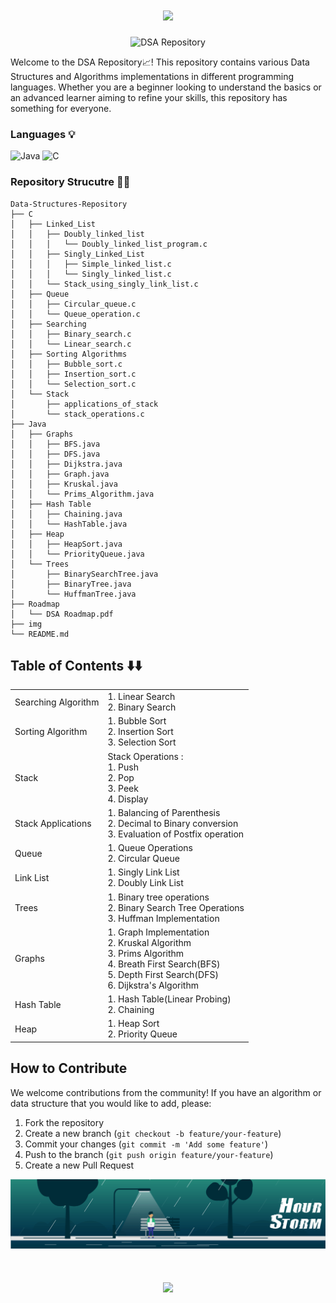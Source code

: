 <h1 align="center">
    <img src="https://readme-typing-svg.herokuapp.com/?font=Righteous&size=35&center=true&color=c8f707&vCenter=true&width=500&height=70&duration=4000&lines=Data+Structures+Algorithms"/>
</h1>

<p align="center">
  <img src="https://t3.ftcdn.net/jpg/06/39/58/36/240_F_639583664_nAQdlXn0MEilgL6Kf6jOJQ9d3UpxXEpm.jpg" alt="DSA Repository" width ="1000" height="300">
</p>

Welcome to the DSA Repository📈! This repository contains various Data Structures and Algorithms implementations in different programming languages. Whether you are a beginner looking to understand the basics or an advanced learner aiming to refine your skills, this repository has something for everyone.<br>
### Languages 💡

![Java](https://img.shields.io/badge/java-%23ED8B00.svg?style=for-the-badge&logo=openjdk&logoColor=white)
![C](https://img.shields.io/badge/c-%2300599C.svg?style=for-the-badge&logo=c&logoColor=white)

### Repository Strucutre 📂📂
```
Data-Structures-Repository
├── C
│   ├── Linked_List
│   │   ├── Doubly_linked_list
│   │   │   └── Doubly_linked_list_program.c
│   │   ├── Singly_Linked_List
│   │   │   ├── Simple_linked_list.c
│   │   │   └── Singly_linked_list.c
│   │   └── Stack_using_singly_link_list.c
│   ├── Queue
│   │   ├── Circular_queue.c
│   │   └── Queue_operation.c
│   ├── Searching
│   │   ├── Binary_search.c
│   │   └── Linear_search.c
│   ├── Sorting Algorithms
│   │   ├── Bubble_sort.c
│   │   ├── Insertion_sort.c
│   │   └── Selection_sort.c
│   └── Stack
│       ├── applications_of_stack
│       └── stack_operations.c
├── Java
│   ├── Graphs
│   │   ├── BFS.java
│   │   ├── DFS.java
│   │   ├── Dijkstra.java
│   │   ├── Graph.java
│   │   ├── Kruskal.java
│   │   └── Prims_Algorithm.java
│   ├── Hash Table
│   │   ├── Chaining.java
│   │   └── HashTable.java
│   ├── Heap
│   │   ├── HeapSort.java
│   │   └── PriorityQueue.java
│   └── Trees
│       ├── BinarySearchTree.java
│       ├── BinaryTree.java
│       └── HuffmanTree.java
├── Roadmap
│   └── DSA Roadmap.pdf
├── img
└── README.md
```

  
## Table of Contents ⬇️⬇️
<table>
  <tr>
    <td>Searching Algorithm</td>
    <td>1. Linear Search <br> 2. Binary Search</td>
  </tr>
  <tr>
    <td>Sorting Algorithm</td>
    <td>1. Bubble Sort <br> 2. Insertion Sort <br> 3. Selection Sort</td>
  </tr>
  <tr>
    <td>Stack</td>
    <td>Stack Operations :<br> 1. Push <br> 2. Pop <br> 3. Peek <br> 4. Display</td>
  </tr>
  <tr>
    <td>Stack Applications</td>
    <td>1. Balancing of Parenthesis <br>2. Decimal to Binary conversion <br> 3. Evaluation of Postfix operation</td>
  </tr>
  <tr>
    <td>Queue</td>
    <td>1. Queue Operations <br> 2. Circular Queue</td>
  </tr>
  <tr>
    <td>Link List</td>
    <td>1. Singly Link List <br> 2. Doubly Link List</td>
  </tr>
  <tr>
    <td>Trees</td>
    <td>1. Binary tree operations <br> 2. Binary Search Tree Operations <br> 3. Huffman Implementation</td>
  </tr>
  <tr>
    <td>Graphs</td>
    <td>1. Graph Implementation <br> 2. Kruskal Algorithm <br> 3. Prims Algorithm <br> 4. Breath First Search(BFS) <br> 5. Depth First Search(DFS) <br> 6. Dijkstra's Algorithm </td>
  </tr>
     <tr>
    <td>Hash Table</td>
    <td>1. Hash Table(Linear Probing) <br> 2. Chaining </td>
  </tr>
    <tr>
    <td>Heap</td>
    <td>1. Heap Sort <br> 2. Priority Queue </td>
  </tr>
</table>


## How to Contribute
We welcome contributions from the community! If you have an algorithm or data structure that you would like to add, please:
1. Fork the repository
2. Create a new branch (`git checkout -b feature/your-feature`)
3. Commit your changes (`git commit -m 'Add some feature'`)
4. Push to the branch (`git push origin feature/your-feature`)
5. Create a new Pull Request

<p align="center">
  <img src="https://github.com/hiteshpatil2005/hiteshpatil2005/blob/main/Assest/HourStorm.gif">
</p>
<h1 align="center">
    <img src="https://readme-typing-svg.herokuapp.com/?font=Righteous&size=35&color=c8f707&center=true&vCenter=true&width=500&height=70&duration=4000&lines=😊+HAPPY+CODING+😊"/>
</h1>
